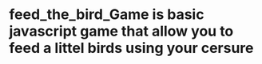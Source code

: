 # feed_the_bird_Game  is basic javascript game that allow you to feed a littel birds using your cersure 
